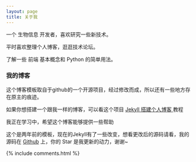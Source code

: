 ```yaml
---
layout: page
title: 关于我 
---
```


一个 生物信息 开发者，喜欢研究一些新技术。
<p>
平时喜欢整理个人博客，逛逛技术论坛。
<p>
了解一些 前端 基本概念和 Python 的简单用法。

<p>

<h3> 我的博客 </h3>  

<p>

这个博客模板取自于github的一个开源项目，经过修改而成，所以还有一些地方存在原主的痕迹。

<p>

如果你想搭建一个跟我一样的博客，可以看这个项目 
<a href="/2016/10/jekyll_tutorials1/"> Jekyll 搭建个人博客 </a>
教程

<p>

我正在学习中，希望这个博客能够提供一些帮助 

<p> 

这个是两年前的模板，现在的Jekyll有了一些改变，想看更改后的源码请看，我的源码在 <a target="_blank" href='https://github.com/barsaka/leopardpan.github.io/'>Github</a> 上，你的 Star 是我更新的动力，谢谢~

<p> 

<p> 

<p> 


{% include comments.html %}

